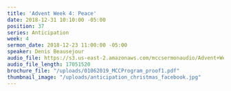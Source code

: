 ```yaml
---
title: 'Advent Week 4: Peace'
date: 2018-12-31 10:10:00 -05:00
position: 37
series: Anticipation
week: 4
sermon_date: 2018-12-23 11:00:00 -05:00
speaker: Denis Beausejour
audio_file: https://s3.us-east-2.amazonaws.com/mccsermonaudio/Advent+Week+4_+Peace.lite.mp3
audio_file_length: 17051520
brochure_file: "/uploads/01062019_MCCProgram_proof1.pdf"
thumbnail_image: "/uploads/anticipation_christmas_facebook.jpg"
---
```


